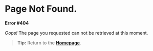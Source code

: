 

# Page Not Found.

**Error #404**

*Oops!* The page you requested can not be retrieved at this moment.

> **Tip:** Return to the [**Homepage**](https://daqhris.com).

